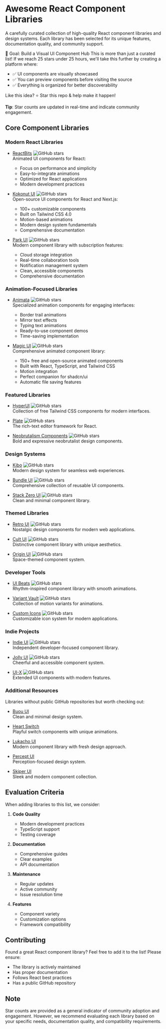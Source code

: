 # Awesome React Component Libraries

A carefully curated collection of high-quality React component libraries and design systems. Each library has been selected for its unique features, documentation quality, and community support.

🚀 Goal: Build a Visual UI Component Hub
This is more than just a curated list! If we reach 25 stars under 25 hours, we'll take this further by creating a platform where:

- ✅ UI components are visually showcased
- ✅ You can preview components before visiting the source
- ✅ Everything is organized for better discoverability

Like this idea? ⭐ Star this repo & help make it happen!

**Tip**: Star counts are updated in real-time and indicate community engagement.

## Core Component Libraries

### Modern React Libraries

- [ReactBits](https://github.com/DavidHDev/react-bits) ![GitHub stars](https://img.shields.io/github/stars/davidhdev/react-bits?style=social)  
  Animated UI components for React:

  - Focus on performance and simplicity
  - Easy-to-integrate animations
  - Optimized for React applications
  - Modern development practices

- [Kokonut UI](https://kokonutui.com/) ![GitHub stars](https://img.shields.io/github/stars/kokonut-labs/kokonutui?style=social)  
  Open-source UI components for React and Next.js:

  - 100+ customizable components
  - Built on Tailwind CSS 4.0
  - Motion-based animations
  - Modern design system fundamentals
  - Comprehensive documentation

- [Park UI](https://park-ui.com/) ![GitHub stars](https://img.shields.io/github/stars/cschroeter/park-ui?style=social)  
  Modern component library with subscription features:
  - Cloud storage integration
  - Real-time collaboration tools
  - Notification management system
  - Clean, accessible components
  - Comprehensive documentation

### Animation-Focused Libraries

- [Animata](https://animata.design/) ![GitHub stars](https://img.shields.io/github/stars/codse/animata?style=social)  
  Specialized animation components for engaging interfaces:

  - Border trail animations
  - Mirror text effects
  - Typing text animations
  - Ready-to-use component demos
  - Time-saving implementation

- [Magic UI](https://magicui.design/) ![GitHub stars](https://img.shields.io/github/stars/magicuidesign/magicui?style=social)  
  Comprehensive animated component library:
  - 150+ free and open-source animated components
  - Built with React, TypeScript, and Tailwind CSS
  - Motion integration
  - Perfect companion for shadcn/ui
  - Automatic file saving features

### Featured Libraries

- [HyperUI](https://www.hyperui.dev/) ![GitHub stars](https://img.shields.io/github/stars/markmead/hyperui?style=social)  
  Collection of free Tailwind CSS components for modern interfaces.

- [Plate](https://platejs.org/) ![GitHub stars](https://img.shields.io/github/stars/udecode/plate?style=social)  
  The rich-text editor framework for React.

- [Neobrutalism Components](https://www.neobrutalism.dev/) ![GitHub stars](https://img.shields.io/github/stars/ekmas/neobrutalism-components?style=social)  
  Bold and expressive neobrutalist design components.

### Design Systems

- [Kibo](https://www.kibo-ui.com/overview) ![GitHub stars](https://img.shields.io/github/stars/haydenbleasel/kibo?style=social)  
  Modern design system for seamless web experiences.

- [Bundle UI](https://bundui.io/) ![GitHub stars](https://img.shields.io/github/stars/bundui/components?style=social)  
  Comprehensive collection of reusable UI components.

- [Stack Zero UI](https://ui.stackzero.co/) ![GitHub stars](https://img.shields.io/github/stars/stackzero-labs/ui?style=social)  
  Clean and minimal component library.

### Themed Libraries

- [Retro UI](https://retroui.dev/) ![GitHub stars](https://img.shields.io/github/stars/Logging-Stuff/retroui?style=social)  
  Nostalgic design components for modern web applications.

- [Cult UI](https://www.cult-ui.com/) ![GitHub stars](https://img.shields.io/github/stars/nolly-studio/cult-ui?style=social)  
  Distinctive component library with unique aesthetics.

- [Origin UI](https://originui.com/) ![GitHub stars](https://img.shields.io/github/stars/origin-space/originui?style=social)  
  Space-themed component system.

### Developer Tools

- [UI Beats](https://www.uibeats.com/) ![GitHub stars](https://img.shields.io/github/stars/nikhils4/ui-beats?style=social)  
  Rhythm-inspired component library with smooth animations.

- [Variant Vault](https://variantvault.chrisabdo.dev/) ![GitHub stars](https://img.shields.io/github/stars/chrisabdo/motionvariants?style=social)  
  Collection of motion variants for animations.

- [Custom Icons](https://icons.pqoqubbw.dev/) ![GitHub stars](https://img.shields.io/github/stars/pqoqubbw/icons?style=social)  
  Customizable icon system for modern applications.

### Indie Projects

- [Indie UI](https://ui.indie-starter.dev/) ![GitHub stars](https://img.shields.io/github/stars/Ali-Hussein-dev/indie-ui?style=social)  
  Independent developer-focused component library.

- [Jolly UI](https://www.jollyui.dev/) ![GitHub stars](https://img.shields.io/github/stars/jolbol1/jolly-ui?style=social)  
  Cheerful and accessible component system.

- [UI-X](https://ui-x.junwen-k.dev/) ![GitHub stars](https://img.shields.io/github/stars/junwen-k/ui-x?style=social)  
  Extended UI components with modern features.

### Additional Resources

Libraries without public GitHub repositories but worth checking out:

- [Buou UI](https://buouui.com/)  
  Clean and minimal design system.

- [Heart Switch](https://heart-switch.netlify.app/)  
  Playful switch components with unique animations.

- [Lukacho UI](https://ui.lukacho.com/)  
  Modern component library with fresh design approach.

- [Percept UI](https://perceptui.codebrise.tech/)  
  Perception-focused design system.

- [Skiper UI](https://skiper-ui.com/)  
  Sleek and modern component collection.

## Evaluation Criteria

When adding libraries to this list, we consider:

1. **Code Quality**

   - Modern development practices
   - TypeScript support
   - Testing coverage

2. **Documentation**

   - Comprehensive guides
   - Clear examples
   - API documentation

3. **Maintenance**

   - Regular updates
   - Active community
   - Issue resolution time

4. **Features**
   - Component variety
   - Customization options
   - Framework compatibility

## Contributing

Found a great React component library? Feel free to add it to the list! Please ensure:

- The library is actively maintained
- Has proper documentation
- Follows React best practices
- Has a public GitHub repository

## Note

Star counts are provided as a general indicator of community adoption and engagement. However, we recommend evaluating each library based on your specific needs, documentation quality, and compatibility requirements.
